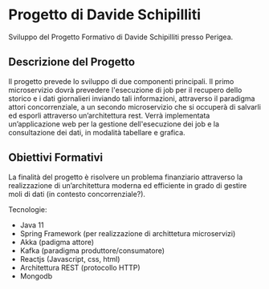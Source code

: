 # Progetto di Davide Schipilliti
 Sviluppo del Progetto Formativo di Davide Schipilliti presso Perigea.

## Descrizione del Progetto
 Il progetto prevede lo sviluppo di due componenti principali.
 Il primo microservizio dovrà prevedere l'esecuzione di job per il recupero dello storico e i dati giornalieri inviando tali informazioni, attraverso il paradigma attori concorrenziale, a un secondo microservizio che si occuperà di salvarli ed esporli attraverso un’architettura rest.
 Verrà implementata un’applicazione web per la gestione dell'esecuzione dei job e la consultazione dei dati, in modalità tabellare e grafica.

## Obiettivi Formativi
 La finalità del progetto è risolvere un problema finanziario attraverso la realizzazione di un’architettura moderna ed efficiente in grado di gestire moli di dati (in contesto concorrenziale?).

 Tecnologie:
- Java 11
- Spring Framework (per realizzazione di archittetura microservizi)
- Akka (padigma attore)
- Kafka (paradigma produttore/consumatore)
- Reactjs (Javascript, css, html)
- Architettura REST (protocollo HTTP)
- Mongodb
